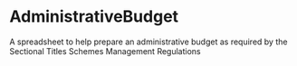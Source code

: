 # AdministrativeBudget
A spreadsheet to help prepare an administrative budget as required by the Sectional Titles Schemes Management Regulations
